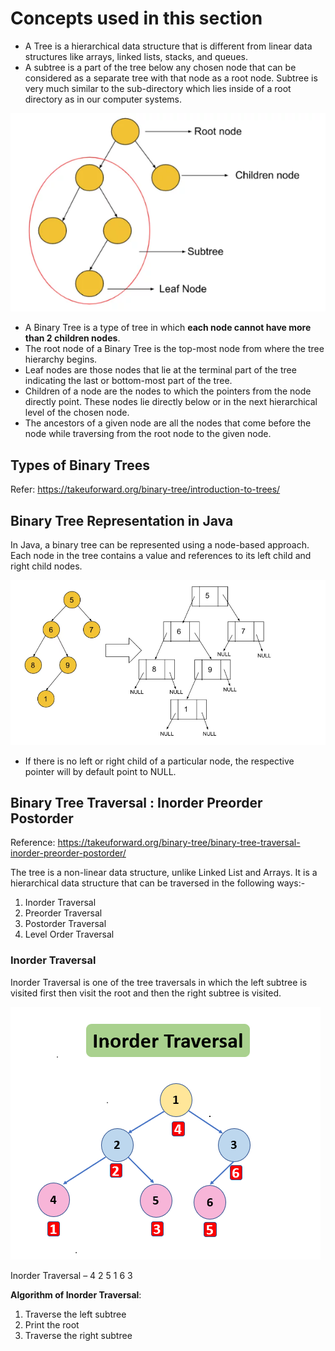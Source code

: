# Concepts used in this section 
- A Tree is a hierarchical data structure that is different from linear data structures like arrays, linked lists, stacks, and queues.
- A subtree is a part of the tree below any chosen node that can be considered as a separate tree with that node as a root node. Subtree is very much similar to the sub-directory which lies inside of a root directory as in our computer systems.

![Binary Tree](images/img_binarytree.png)

- A Binary Tree is a type of tree in which **each node cannot have more than 2 children nodes**.
- The root node of a Binary Tree is the top-most node from where the tree hierarchy begins.
- Leaf nodes are those nodes that lie at the terminal part of the tree indicating the last or bottom-most part of the tree.
- Children of a node are the nodes to which the pointers from the node directly point. These nodes lie directly below or in the next hierarchical level of the chosen node.
- The ancestors of a given node are all the nodes that come before the node while traversing from the root node to the given node.

## Types of Binary Trees 
Refer: https://takeuforward.org/binary-tree/introduction-to-trees/

## Binary Tree Representation in Java 
In Java, a binary tree can be represented using a node-based approach. Each node in the tree contains a value and references to its left child and right child nodes.

![Tree Representation in Java](images/img_treeRepresentationJava.png)

- If there is no left or right child of a particular node, the respective pointer will by default point to NULL.

## Binary Tree Traversal : Inorder Preorder Postorder
Reference: https://takeuforward.org/binary-tree/binary-tree-traversal-inorder-preorder-postorder/

The tree is a non-linear data structure, unlike Linked List and Arrays. It is a hierarchical data structure that can be traversed in the following ways:-

1. Inorder Traversal
2. Preorder Traversal
3. Postorder Traversal
4. Level Order Traversal


### Inorder Traversal
Inorder Traversal is one of the tree traversals in which the left subtree is visited first then visit the root and then the right subtree is visited.

![Inorder Traversal](images/img_inorderTraversal.png)

Inorder Traversal –  4 2 5 1 6 3

**Algorithm of Inorder Traversal**:

1. Traverse the left subtree
2. Print the root
3. Traverse the right subtree


### 